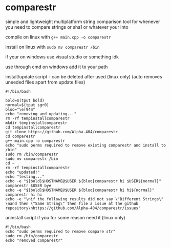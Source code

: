 # comparestr
simple and lightweight multiplatform string comparison tool for whenever you need to compare strings or sha1 or whatever your into

compile on linux with `g++ main.cpp -o comparestr`

install on linux with `sudo mv comparestr /bin`

if your on windows use visual studio or something idk

use through cmd on windows add it to your path

install/update script - can be deleted after used (linux only) (auto removes uneeded files apart from update files)

```
#!/bin/bash

bold=$(tput bold)
normal=$(tput sgr0)
bloo="\e[94m"
echo "removing and updating..."
rm -rf tempinstallcomparestr
mkdir tempinstallcomparestr
cd tempinstallcomparestr
git clone https://github.com/Alpha-404/comparestr
cd comparestr
g++ main.cpp -o comparestr
echo "sudo perms required to remove existing comparestr and install to /bin"
sudo rm /bin/comparestr
sudo mv comparestr /bin
cd ~
rm -rf tempinstallcomparestr
echo "updated!"
echo "testing..."
echo -e "${bold}$HOSTNAME@$USER ${bloo}comparestr hi $USER${normal}"
comparestr $USER bye
echo -e "${bold}$HOSTNAME@$USER ${bloo}comparestr hi hi${normal}"
comparestr hi hi
echo -e "\nif the following results did not say \"Different Strings\" \nand then \"Same String\" then file a issue at the github repository\nhttps://github.com/Alpha-404/comparestr/issues"
````

uninstall script if you for some reason need it (linux only)

```
#!/bin/bash
echo "sudo perms required to remove compare str"
sudo rm /bin/comparestr
echo "removed comparestr"
```
